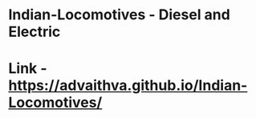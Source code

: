 # Indian-Locomotives - Diesel and Electric   
# Link - https://advaithva.github.io/Indian-Locomotives/ 
 
 
 
  
 
 
 
